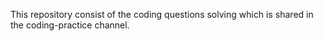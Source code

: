 This repository consist of the coding questions solving which is shared in the coding-practice channel.
